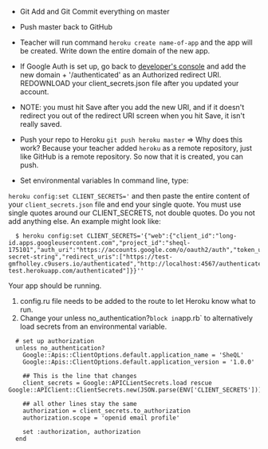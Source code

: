 - Git Add and Git Commit everything on master

- Push master back to GitHub

- Teacher will run command `heroku create name-of-app` and the app will be created.  Write down the entire domain of the new app.

- If Google Auth is set up, go back to [developer's console](https://console.developers.google.com) and add the new domain + '/authenticated' as an Authorized redirect URI.
 REDOWNLOAD your client_secrets.json file after you updated your account.
 - NOTE: you must hit Save after you add the new URI, and if it doesn't redirect you out of the redirect URI screen when you hit Save, it isn't really saved.


- Push your repo to Heroku
`git push heroku master` => Why does this work?  Because your teacher added `heroku` as a remote repository, just like GitHub is a remote repository.  So now that it is created, you can push.

- Set environmental variables
In command line, type:

`heroku config:set CLIENT_SECRETS='` and then paste the entire content of your `client_secrets.json` file and end your single quote.  You must use single quotes around our CLIENT_SECRETS, not double quotes.  Do you not add anything else.  An example might look like:

```
  $ heroku config:set CLIENT_SECRETS='{"web":{"client_id":"long-id.apps.googleusercontent.com","project_id":"sheql-175101","auth_uri":"https://accounts.google.com/o/oauth2/auth","token_uri":"https://accounts.google.com/o/oauth2/token","auth_provider_x509_cert_url":"https://www.googleapis.com/oauth2/v1/certs","client_secret":"some-secret-string","redirect_uris":["https://test-gmfholley.c9users.io/authenticated","http://localhost:4567/authenticated","https://sheql-test.herokuapp.com/authenticated"]}}''

```

Your app should be running.



1. config.ru file needs to be added to the route to let Heroku know what to run.
1. Change your  unless no_authentication?` block in `app.rb` to alternatively load secrets from an environmental variable.

```
  # set up authorization
  unless no_authentication?
    Google::Apis::ClientOptions.default.application_name = 'SheQL'
    Google::Apis::ClientOptions.default.application_version = '1.0.0'

    ## This is the line that changes
    client_secrets = Google::APICLientSecrets.load rescue Google::APIClient::ClientSecrets.new(JSON.parse(ENV['CLIENT_SECRETS']))

    ## all other lines stay the same
    authorization = client_secrets.to_authorization
    authorization.scope = 'openid email profile'

    set :authorization, authorization
  end

```